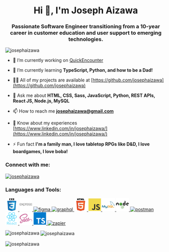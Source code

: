 <h1 align="center">Hi 👋, I'm Joseph Aizawa</h1>
<h3 align="center">Passionate Software Engineer transitioning from a 10-year career in customer education and user support to emerging technologies.</h3>

<p align="left"> <img src="https://komarev.com/ghpvc/?username=josephaizawa&label=Profile%20views&color=0e75b6&style=flat" alt="josephaizawa" /> </p>

- 🔭 I’m currently working on [QuickEncounter](https://github.com/josephaizawa/capstone-front-end)

- 🌱 I’m currently learning **TypeScript, Python, and how to be a Dad!**

- 👨‍💻 All of my projects are available at [https://github.com/josephaizawa](https://github.com/josephaizawa)

- 💬 Ask me about **HTML, CSS, Sass, JavaScript, Python, REST APIs, React JS, Node.js, MySQL**

- 📫 How to reach me **josephaizawa@gmail.com**

- 📄 Know about my experiences [https://www.linkedin.com/in/josephaizawa/](https://www.linkedin.com/in/josephaizawa/)

- ⚡ Fun fact **I'm a family man, I love tabletop RPGs like D&D, I love boardgames, I love boba!**

<h3 align="left">Connect with me:</h3>
<p align="left">
<a href="https://linkedin.com/in/josephaizawa" target="blank"><img align="center" src="https://raw.githubusercontent.com/rahuldkjain/github-profile-readme-generator/master/src/images/icons/Social/linked-in-alt.svg" alt="josephaizawa" height="30" width="40" /></a>
</p>

<h3 align="left">Languages and Tools:</h3>
<p align="left"> <a href="https://www.w3schools.com/css/" target="_blank" rel="noreferrer"> <img src="https://raw.githubusercontent.com/devicons/devicon/master/icons/css3/css3-original-wordmark.svg" alt="css3" width="40" height="40"/> </a> <a href="https://expressjs.com" target="_blank" rel="noreferrer"> <img src="https://raw.githubusercontent.com/devicons/devicon/master/icons/express/express-original-wordmark.svg" alt="express" width="40" height="40"/> </a> <a href="https://www.figma.com/" target="_blank" rel="noreferrer"> <img src="https://www.vectorlogo.zone/logos/figma/figma-icon.svg" alt="figma" width="40" height="40"/> </a> <a href="https://graphql.org" target="_blank" rel="noreferrer"> <img src="https://www.vectorlogo.zone/logos/graphql/graphql-icon.svg" alt="graphql" width="40" height="40"/> </a> <a href="https://www.w3.org/html/" target="_blank" rel="noreferrer"> <img src="https://raw.githubusercontent.com/devicons/devicon/master/icons/html5/html5-original-wordmark.svg" alt="html5" width="40" height="40"/> </a> <a href="https://developer.mozilla.org/en-US/docs/Web/JavaScript" target="_blank" rel="noreferrer"> <img src="https://raw.githubusercontent.com/devicons/devicon/master/icons/javascript/javascript-original.svg" alt="javascript" width="40" height="40"/> </a> <a href="https://www.mysql.com/" target="_blank" rel="noreferrer"> <img src="https://raw.githubusercontent.com/devicons/devicon/master/icons/mysql/mysql-original-wordmark.svg" alt="mysql" width="40" height="40"/> </a> <a href="https://nodejs.org" target="_blank" rel="noreferrer"> <img src="https://raw.githubusercontent.com/devicons/devicon/master/icons/nodejs/nodejs-original-wordmark.svg" alt="nodejs" width="40" height="40"/> </a> <a href="https://postman.com" target="_blank" rel="noreferrer"> <img src="https://www.vectorlogo.zone/logos/getpostman/getpostman-icon.svg" alt="postman" width="40" height="40"/> </a> <a href="https://reactjs.org/" target="_blank" rel="noreferrer"> <img src="https://raw.githubusercontent.com/devicons/devicon/master/icons/react/react-original-wordmark.svg" alt="react" width="40" height="40"/> </a> <a href="https://sass-lang.com" target="_blank" rel="noreferrer"> <img src="https://raw.githubusercontent.com/devicons/devicon/master/icons/sass/sass-original.svg" alt="sass" width="40" height="40"/> </a> <a href="https://www.typescriptlang.org/" target="_blank" rel="noreferrer"> <img src="https://raw.githubusercontent.com/devicons/devicon/master/icons/typescript/typescript-original.svg" alt="typescript" width="40" height="40"/> </a> <a href="https://zapier.com" target="_blank" rel="noreferrer"> <img src="https://www.vectorlogo.zone/logos/zapier/zapier-icon.svg" alt="zapier" width="40" height="40"/> </a> </p>

<p><img align="left" src="https://github-readme-stats.vercel.app/api/top-langs?username=josephaizawa&show_icons=true&locale=en&layout=compact" alt="josephaizawa" /></p>

<p>&nbsp;<img align="center" src="https://github-readme-stats.vercel.app/api?username=josephaizawa&show_icons=true&locale=en" alt="josephaizawa" /></p>

<p><img align="center" src="https://github-readme-streak-stats.herokuapp.com/?user=josephaizawa&" alt="josephaizawa" /></p>

